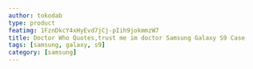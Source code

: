```yaml
---
author: tokodab
type: product
featimg: 1FznDkcY4xHyEvd7jCj-pIih9jokmmzW7
title: Doctor Who Quotes,trust me im doctor Samsung Galaxy S9 Case
tags: [samsung, galaxy, s9]
category: [samsung]
---
```

